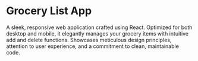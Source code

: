 # Grocery List App
A sleek, responsive web application crafted using React. Optimized for both desktop and mobile, it elegantly manages your grocery items with intuitive add and delete functions. Showcases meticulous design principles, attention to user experience, and a commitment to clean, maintainable code.